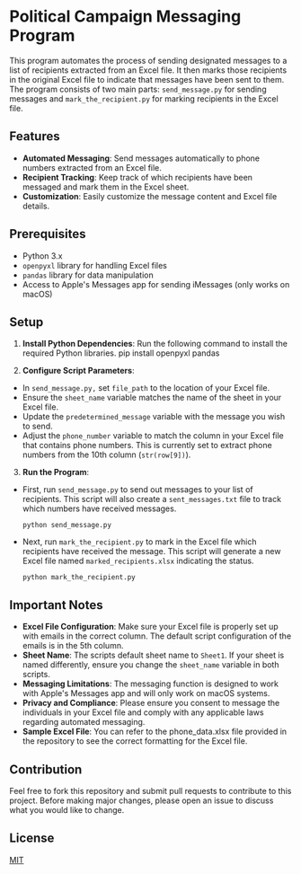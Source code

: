 # Political Campaign Messaging Program

This program automates the process of sending designated messages to a list of recipients extracted from an Excel file. It then marks those recipients in the original Excel file to indicate that messages have been sent to them. The program consists of two main parts: `send_message.py` for sending messages and `mark_the_recipient.py` for marking recipients in the Excel file.

## Features

- **Automated Messaging**: Send messages automatically to phone numbers extracted from an Excel file.
- **Recipient Tracking**: Keep track of which recipients have been messaged and mark them in the Excel sheet.
- **Customization**: Easily customize the message content and Excel file details.

## Prerequisites

- Python 3.x
- `openpyxl` library for handling Excel files
- `pandas` library for data manipulation
- Access to Apple's Messages app for sending iMessages (only works on macOS)

## Setup

1. **Install Python Dependencies**: Run the following command to install the required Python libraries.
pip install openpyxl pandas

2. **Configure Script Parameters**: 
- In `send_message.py,` set `file_path` to the location of your Excel file.
- Ensure the `sheet_name` variable matches the name of the sheet in your Excel file.
- Update the `predetermined_message` variable with the message you wish to send.
- Adjust the `phone_number` variable to match the column in your Excel file that contains phone numbers. This is currently set to extract phone numbers from the 10th column (`str(row[9])`).

3. **Run the Program**:
- First, run `send_message.py` to send out messages to your list of recipients. This script will also create a `sent_messages.txt` file to track which numbers have received messages.
  ```
  python send_message.py
  ```
- Next, run `mark_the_recipient.py` to mark in the Excel file which recipients have received the message. This script will generate a new Excel file named `marked_recipients.xlsx` indicating the status.
  ```
  python mark_the_recipient.py
  ```

## Important Notes

- **Excel File Configuration**: Make sure your Excel file is properly set up with emails in the correct column. The default script configuration of the emails is in the 5th column.
- **Sheet Name**: The scripts default sheet name to `Sheet1`. If your sheet is named differently, ensure you change the `sheet_name` variable in both scripts.
- **Messaging Limitations**: The messaging function is designed to work with Apple's Messages app and will only work on macOS systems.
- **Privacy and Compliance**: Please ensure you consent to message the individuals in your Excel file and comply with any applicable laws regarding automated messaging.
- **Sample Excel File**: You can refer to the phone_data.xlsx file provided in the repository to see the correct formatting for the Excel file.

## Contribution

Feel free to fork this repository and submit pull requests to contribute to this project. Before making major changes, please open an issue to discuss what you would like to change.

## License

[MIT](https://choosealicense.com/licenses/mit/)
